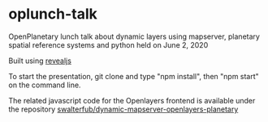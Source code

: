 # oplunch-talk
OpenPlanetary lunch talk about dynamic layers using mapserver, planetary spatial reference systems and python held on June 2, 2020

Built using [revealjs](https://revealjs.com)

To start the presentation, git clone and type "npm install", then "npm start" on the command line.

The related javascript code for the Openlayers frontend is available under the repository [swalterfub/dynamic-mapserver-openlayers-planetary](https://github.com/swalterfub/dynamic-mapserver-openlayers-planetary)

